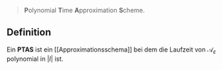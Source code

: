 > **P**olynomial **T**ime **A**pproximation **S**cheme.

## Definition

Ein **PTAS** ist ein [[Approximationsschema]] bei dem die Laufzeit von $\mathcal{A}_ε$ polynomial in $|I|$ ist.
